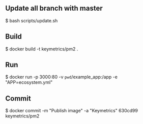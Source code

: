 
## Update all branch with master

$ bash scripts/update.sh

## Build

$ docker build -t keymetrics/pm2 .

## Run

$ docker run -p 3000:80 -v `pwd`/example_app:/app -e "APP=ecosystem.yml" <container id>

## Commit

$ docker commit -m "Publish image" -a "Keymetrics" 630cd99 keymetrics/pm2
